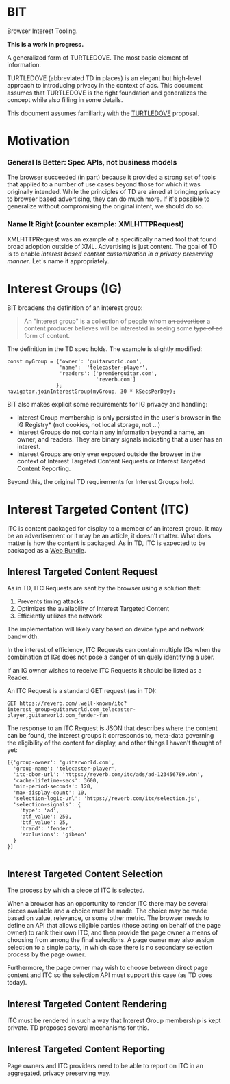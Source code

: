 # BIT
Browser Interest Tooling.

**This is a work in progress.**

A generalized form of TURTLEDOVE. The most basic element of information.

TURTLEDOVE (abbreviated TD in places) is an elegant but high-level approach to introducing privacy in the context of ads. This document assumes that TURTLEDOVE is the right foundation and generalizes the concept while also filling in some details.

This document assumes familiarity with the [TURTLEDOVE](https://github.com/WICG/turtledove/blob/master/README.md) proposal.

# Motivation
### General Is Better: Spec APIs, not business models
The browser succeeded (in part) because it provided a strong set of tools that applied to a number of use cases beyond those for which it was originally intended. While the principles of TD are aimed at bringing privacy to browser based advertising, they can do much more. If it's possible to generalize without compromising the original intent, we should do so.

### Name It Right (counter example: XMLHTTPRequest)
XMLHTTPRequest was an example of a specifically named tool that found broad adoption outside of XML. Advertising is just content. The goal of TD is to enable *interest based content customization in a privacy preserving manner*. Let's name it appropriately.

### 

# Interest Groups (IG)
BIT broadens the definition of an interest group:
> An "interest group" is a collection of people whom ~~an advertiser~~ a content producer believes will be interested in seeing some ~~type of ad~~ form of content.

The definition in the TD spec holds. The example is slightly modified:

```
const myGroup = {'owner': 'guitarworld.com',
                 'name':  'telecaster-player',
                 'readers': ['premierguitar.com',
                             'reverb.com']
                };
navigator.joinInterestGroup(myGroup, 30 * kSecsPerDay);
```

BIT also makes explicit some requirements for IG privacy and handling:
* Interest Group membership is only persisted in the user's browser in the IG Registry* (not cookies, not local storage, not ...)
* Interest Groups do not contain any information beyond a name, an owner, and readers. They are binary signals indicating that a user has an interest.
* Interest Groups are only ever exposed outside the browser in the context of Interest Targeted Content Requests or Interest Targeted Content Reporting.

Beyond this, the original TD requirements for Interest Groups hold.

# Interest Targeted Content (ITC)
ITC is content packaged for display to a member of an interest group. It may be an advertisement or it may be an article, it doesn't matter. What does matter is how the content is packaged. As in TD, ITC is expected to be packaged as a [Web Bundle](https://web.dev/web-bundles/).

## Interest Targeted Content Request
As in TD, ITC Requests are sent by the browser using a solution that:
1) Prevents timing attacks
2) Optimizes the availability of Interest Targeted Content
3) Efficiently utilizes the network

The implementation will likely vary based on device type and network bandwidth.

In the interest of efficiency, ITC Requests can contain multiple IGs when the combination of IGs does not pose a danger of uniquely identifying a user.

If an IG owner wishes to receive ITC Requests it should be listed as a Reader.

An ITC Request is a standard GET request (as in TD):
```
GET https://reverb.com/.well-known/itc?interest_group=guitarworld.com_telecaster-player,guitarworld.com_fender-fan
```

The response to an ITC Request is JSON that describes where the content can be found, the interest groups it corresponds to, meta-data governing the eligibility of the content for display, and other things I haven't thought of yet:

```
[{'group-owner': 'guitarworld.com',
  'group-name': 'telecaster-player',
  'itc-cbor-url': 'https://reverb.com/itc/ads/ad-123456789.wbn',
  'cache-lifetime-secs': 3600,
  'min-period-seconds': 120,
  'max-display-count': 10,
  'selection-logic-url': 'https://reverb.com/itc/selection.js',
  'selection-signals': {
    'type': 'ad',
    'atf_value': 250,
    'btf_value': 25,
    'brand': 'fender',
    'exclusions': 'gibson'
  }
}]
  
```

## Interest Targeted Content Selection
The process by which a piece of ITC is selected.

When a browser has an opportunity to render ITC there may be several pieces available and a choice must be made. The choice may be made based on value, relevance, or some other metric. The browser needs to define an API that allows eligible parties (those acting on behalf of the page owner) to rank their own ITC, and then provide the page owner a means of choosing from among the final selections. A page owner may also assign selection to a single party, in which case there is no secondary selection process by the page owner.

Furthermore, the page owner may wish to choose between direct page content and ITC so the selection API must support this case (as TD does today).

## Interest Targeted Content Rendering
ITC must be rendered in such a way that Interest Group membership is kept private. TD proposes several mechanisms for this.

## Interest Targeted Content Reporting
Page owners and ITC providers need to be able to report on ITC in an aggregated, privacy preserving way.